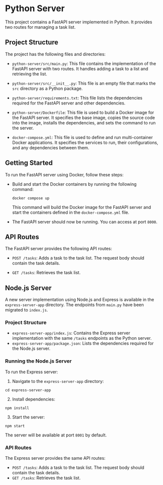 # Python Server

This project contains a FastAPI server implemented in Python. It provides two routes for managing a task list.

## Project Structure

The project has the following files and directories:

- `python-server/src/main.py`: This file contains the implementation of the FastAPI server with two routes. It handles adding a task to a list and retrieving the list.

- `python-server/src/__init__.py`: This file is an empty file that marks the `src` directory as a Python package.

- `python-server/requirements.txt`: This file lists the dependencies required for the FastAPI server and other dependencies.

- `python-server/Dockerfile`: This file is used to build a Docker image for the FastAPI server. It specifies the base image, copies the source code into the image, installs the dependencies, and sets the command to run the server.

- `docker-compose.yml`: This file is used to define and run multi-container Docker applications. It specifies the services to run, their configurations, and any dependencies between them.

## Getting Started

To run the FastAPI server using Docker, follow these steps:

- Build and start the Docker containers by running the following command:

  ```shell
  docker compose up
  ```

  This command will build the Docker image for the FastAPI server and start the containers defined in the `docker-compose.yml` file.

- The FastAPI server should now be running. You can access at port `8000`.

## API Routes

The FastAPI server provides the following API routes:

- `POST /tasks`: Adds a task to the task list. The request body should contain the task details.

- `GET /tasks`: Retrieves the task list.
## Node.js Server

A new server implementation using Node.js and Express is available in the `express-server-app` directory. The endpoints from `main.py` have been migrated to `index.js`.

### Project Structure

- `express-server-app/index.js`: Contains the Express server implementation with the same `/tasks` endpoints as the Python server.
- `express-server-app/package.json`: Lists the dependencies required for the Node.js server.

### Running the Node.js Server

To run the Express server:

1. Navigate to the `express-server-app` directory:
  ```shell
  cd express-server-app
  ```
2. Install dependencies:
  ```shell
  npm install
  ```
3. Start the server:
  ```shell
  npm start
  ```
The server will be available at port `8001` by default.

### API Routes

The Express server provides the same API routes:

- `POST /tasks`: Adds a task to the task list. The request body should contain the task details.
- `GET /tasks`: Retrieves the task list.
